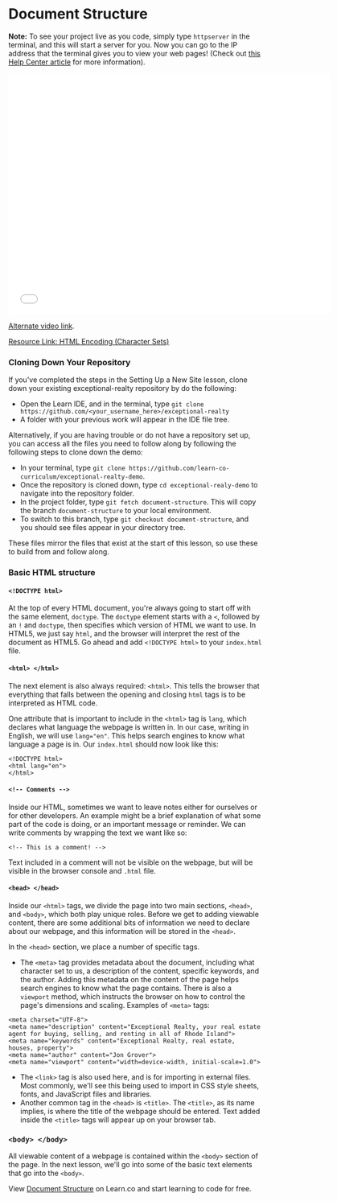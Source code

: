 # Document Structure

**Note:** To see your project live as you code, simply type `httpserver` in the terminal, and this will start a server for you. Now you can go to the IP address that the terminal gives you to view your web pages! (Check out [this Help Center article](http://help.learn.co/the-learn-ide/common-ide-questions/viewing-html-pages-in-the-learn-ide) for more information).

<iframe width="640" height="480" src="//www.youtube.com/embed/RBQX-Ko7A_s?rel=0&modestbranding=1" frameborder="0" allowfullscreen></iframe>

<p><a href="https://www.youtube.com/watch?v=RBQX-Ko7A_s">Alternate video link</a>.</p>

<p><a href="http://www.w3schools.com/html/html_charset.asp">Resource Link: HTML Encoding (Character Sets)</a></p>

### Cloning Down Your Repository

If you've completed the steps in the Setting Up a New Site lesson, clone down
your existing exceptional-realty repository by do the following:

* Open the Learn IDE, and in the terminal, type `git clone https://github.com/<your_username_here>/exceptional-realty`
* A folder with your previous work will appear in the IDE file tree.

Alternatively, if you are having trouble or do not have a repository
set up, you can access all the files you need to follow along by following the following steps to clone down the demo:

* In your terminal, type `git clone https://github.com/learn-co-curriculum/exceptional-realty-demo`.
* Once the repository is cloned down, type `cd exceptional-realy-demo` to navigate into the repository folder.
* In the project folder, type `git fetch document-structure`. This will copy the branch `document-structure` to your local environment.
* To switch to this branch, type `git checkout document-structure`, and you should see files appear in your directory tree.

These files mirror the files that exist at the start of this lesson, so use these to build from and follow along.

### Basic HTML structure

#### `<!DOCTYPE html>`

At the top of every HTML document, you're always going to start off with the same element, `doctype`. The `doctype` element starts with a `<`, followed by an `!` and `doctype`, then specifies which version of HTML we want to use. In HTML5, we just say `html`, and the browser will interpret the rest of the document as HTML5. Go ahead and add `<!DOCTYPE html>` to your `index.html` file.

#### `<html> </html>`

The next element is also always required: `<html>`. This tells the browser that everything that falls between the opening and closing `html` tags is to be interpreted as HTML code.

One attribute that is important to include in the `<html>` tag is `lang`, which declares what language the webpage is written in. In our case, writing in English, we will use `lang="en"`. This helps search engines to know what language a page is in. Our `index.html` should now look like this:

```
<!DOCTYPE html>
<html lang="en">
</html>
```

#### `<!-- Comments -->`

Inside our HTML, sometimes we want to leave notes either for ourselves or for other developers. An example might be a brief explanation of what some part of the code is doing, or an important message or reminder. We can write comments by wrapping the text we want like so:

```
<!-- This is a comment! -->
```

Text included in a comment will not be visible on the webpage, but will be visible in the browser console and `.html` file.

#### `<head> </head>`

Inside our `<html>` tags, we divide the page into two main sections, `<head>`, and `<body>`, which both play unique roles. Before we get to adding viewable content, there are some additional bits of information we need to declare about our webpage, and this information will be stored in the `<head>`.

In the `<head>` section, we place a number of specific tags.

* The `<meta>` tag provides metadata about the document, including what character set to us, a description of the content, specific keywords, and the author. Adding this metadata on the content of the page helps search engines to know what the page contains. There is also a `viewport` method, which instructs the browser on how to control the page's dimensions and scaling. Examples of `<meta>` tags:

```
<meta charset="UTF-8">
<meta name="description" content="Exceptional Realty, your real estate agent for buying, selling, and renting in all of Rhode Island">
<meta name="keywords" content="Exceptional Realty, real estate, houses, property">
<meta name="author" content="Jon Grover">
<meta name="viewport" content="width=device-width, initial-scale=1.0">
```

* The `<link>` tag is also used here, and is for importing in external files. Most commonly, we'll see this being used to import in CSS style sheets, fonts, and JavaScript files and libraries.
* Another common tag in the `<head>` is `<title>`. The `<title>`, as its name implies, is where the title of the webpage should be entered. Text added inside the `<title>` tags will appear up on your browser tab.

### `<body> </body>`

All viewable content of a webpage is contained within the `<body>` section of the page. In the next lesson, we'll go into some of the basic text elements that go into the `<body>`.

<p class='util--hide'>View <a href='https://learn.co/lessons/document-structure'>Document Structure</a> on Learn.co and start learning to code for free.</p>
